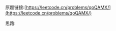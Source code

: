 原题链接:[https://leetcode.cn/problems/qoQAMX/](https://leetcode.cn/problems/qoQAMX/)

思路:

```java

```